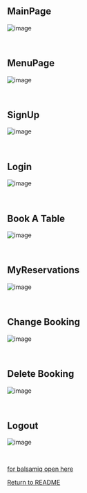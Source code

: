 ## MainPage
![image](https://user-images.githubusercontent.com/114075332/230747080-a6f76858-a9e5-4014-9110-8ffa6d43365a.png)

<br>

## MenuPage
![image](https://user-images.githubusercontent.com/114075332/230747105-12aeb7b2-23a1-438d-8816-3db92fd5ebbf.png)

<br>

## SignUp
![image](https://user-images.githubusercontent.com/114075332/230747119-fc34c861-6746-43ff-a858-50a43e51d6ae.png)

<br>

## Login
![image](https://user-images.githubusercontent.com/114075332/230747124-fa03ecd6-4a67-4608-a362-956950ea3d35.png)

<br>

## Book A Table
![image](https://user-images.githubusercontent.com/114075332/230747132-8dec7f90-d352-475b-b63a-90935cdeabe4.png)

<br>

## MyReservations

![image](https://user-images.githubusercontent.com/114075332/230747137-9b16e6f8-692c-45f0-a5e5-41171616ed04.png)

<br>

## Change Booking
![image](https://user-images.githubusercontent.com/114075332/230747147-1805f077-4abf-47b8-acd1-4d74c05ad20c.png)

<br>

## Delete Booking
![image](https://user-images.githubusercontent.com/114075332/230747232-9b43924e-7a80-44ba-94cb-e17432fb2c19.png)

<br>

## Logout
![image](https://user-images.githubusercontent.com/114075332/230747239-a5ec6a07-20f9-4d88-b89f-deb6ced3101a.png)

<br>


[for balsamiq open here](https://balsamiq.cloud/)

[Return to README](./README.md)
